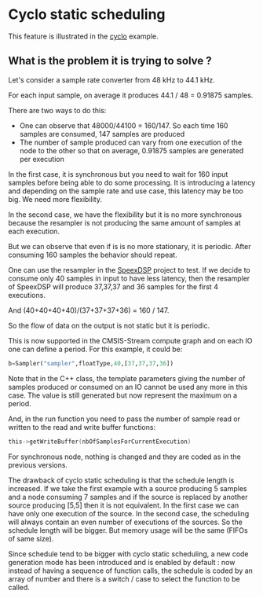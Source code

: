 # Cyclo static scheduling

This feature is illustrated in the  [cyclo](../Examples/cyclo/README.md) example.

## What is the problem it is trying to solve ?

Let's consider a sample rate converter from 48 kHz to 44.1 kHz.

For each input sample, on average it produces 44.1 / 48 = 0.91875 samples.

There are two ways to do this:

- One can observe that 48000/44100 = 160/147. So each time 160 samples are consumed, 147 samples are produced
- The number of sample produced can vary from one execution of the node to the other so that on average, 0.91875 samples are generated per execution

In the first case, it is synchronous but you need to wait for 160 input samples before being able to do some processing. It is introducing a latency and depending on the sample rate and use case, this latency may be too big. We need more flexibility.

In the second case, we have the flexibility but it is no more synchronous because the resampler is not producing the same amount of samples at each execution.

But we can observe that even if is is no more stationary, it is periodic. After consuming 160 samples the behavior should repeat.

One can use the resampler in the [SpeexDSP](https://gitlab.xiph.org/xiph/speexdsp) project to test. If we decide to consume only 40 samples in input to have less latency, then the resampler of SpeexDSP will produce 37,37,37 and 36 samples for the first 4 executions.

And (40+40+40+40)/(37+37+37+36) = 160 / 147.

So the flow of data on the output is not static but it is periodic.

This is now supported in the CMSIS-Stream compute graph and on each IO one can define a period. For this example, it could be:

```python
b=Sampler("sampler",floatType,40,[37,37,37,36])
```

Note that in the C++ class, the template parameters giving the number of samples produced or consumed on an IO cannot be used any more in this case. The value is still generated but now represent the maximum on a period.

And, in the run function you need to pass the number of sample read or written to the read and write buffer functions:

```c
this->getWriteBuffer(nbOfSamplesForCurrentExecution)
```

For synchronous node, nothing is changed and they are coded as in the previous versions.

The drawback of cyclo static scheduling is that the schedule length is increased. If we take the first example with a source producing 5 samples and a node consuming 7 samples and if the source is replaced by another source producing [5,5] then it is not equivalent. In the first case we can have only one execution of the source. In the second case, the scheduling will always contain an even number of executions of the sources. So the schedule length will be bigger. But memory usage will be the same (FIFOs of same size).

Since schedule tend to be bigger with cyclo static scheduling, a new code generation mode has been introduced and is enabled by default : now instead of having a sequence of function calls, the schedule is coded by an array of number and there is a switch / case to select the function to be called.